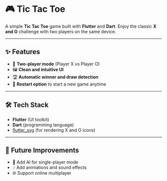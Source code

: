 

# 🎮 Tic Tac Toe

A simple **Tic Tac Toe** game built with **Flutter** and **Dart**.
Enjoy the classic **X and O** challenge with two players on the same device.

---

## ✨ Features

* 🎲 **Two-player mode** (Player X vs Player O)
* 🖼️ **Clean and intuitive UI**
* 🏆 **Automatic winner and draw detection**
* 🔄 **Restart option** to start a new game anytime

---

## 🛠️ Tech Stack

* **Flutter** (UI toolkit)
* **Dart** (programming language)
* [flutter\_svg](https://pub.dev/packages/flutter_svg) (for rendering X and O icons)

---

## 📌 Future Improvements

* 🤖 Add AI for single-player mode
* 🎶 Add animations and sound effects
* 🌐 Support online multiplayer

